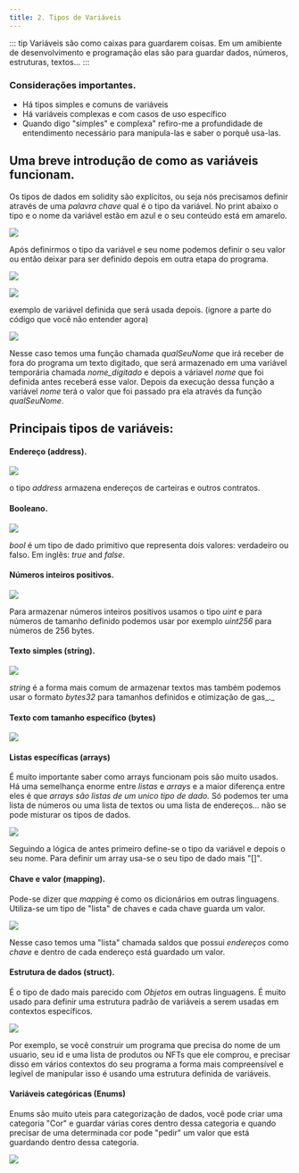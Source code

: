 ```yaml
---
title: 2. Tipos de Variáveis
---
```

::: tip
    Variáveis são como caixas para guardarem coisas. Em um amibiente de
    desenvolvimento e programação elas são para guardar dados, números,
    estruturas, textos...
:::

### Considerações importantes.

* Há tipos simples e comuns de variáveis
* Há variáveis complexas e com casos de uso específico
* Quando digo "simples" e complexa" refiro-me a profundidade de entendimento necessário para manipula-las e saber o porquê usa-las.



## Uma breve introdução de como as variáveis funcionam.

Os tipos de dados em solidity são explícitos, ou seja nós precisamos definir através de uma _palavra chave_ qual é o tipo da variável. No print abaixo o tipo e o nome da variável estão em azul e o seu conteúdo está em amarelo.

![](<../assets/image(56).png>)

Após definirmos o tipo da variável e seu nome podemos definir o seu valor ou então deixar para ser definido depois em outra etapa do programa.

![](<../assets/image(55).png>)

![](<../assets/image(41).png>)

exemplo de variável definida que será usada depois. (ignore a parte do código que você não entender agora)

![](<../assets/image(76).png>)

Nesse caso temos uma função chamada _qualSeuNome_ que irá receber de fora do programa um texto digitado, que será armazenado em uma variável temporária chamada _nome\_digitado_ e depois a váriavel _nome_ que foi definida antes receberá esse valor. Depois da execução dessa função a variável _nome_ terá o valor que foi passado pra ela através da função _qualSeuNome_.



## Principais tipos de variáveis:

#### Endereço (address).

![](<../assets/image(107).png>)

o tipo _address_ armazena endereços de carteiras e outros contratos.

#### Booleano.

![](<../assets/image(37).png>)

_bool_ é um tipo de dado primitivo que representa dois valores: verdadeiro ou falso. Em inglês: _true_ and _false_.

#### Números inteiros positivos.

![](<../assets/image(20).png>)

Para armazenar números inteiros positivos usamos o tipo _uint_ e para números de tamanho definido podemos usar por exemplo _uint256_ para números de 256 bytes.

#### Texto simples (string).

![](<../assets/image(88).png>)

_string_ é a forma mais comum de armazenar textos mas também podemos usar o formato _bytes32_ para tamanhos definidos e otimização de gas_._

#### Texto com tamanho específico (bytes)

![](<../assets/image(11).png>)

#### Listas específicas (arrays)

É muito importante saber como arrays funcionam pois são muito usados. Há uma semelhança enorme entre _listas_ e _arrays_ e a maior diferença entre eles é que _arrays são listas de um unico tipo de dado._ Só podemos ter uma lista de números ou uma lista de textos ou uma lista de endereços... não se pode misturar os tipos de dados.

![](<../assets/image(65).png>)

Seguindo a lógica de antes primeiro define-se o tipo da variável e depois o seu nome. Para definir um array usa-se o seu tipo de dado mais "\[]".

#### Chave e valor (mapping).

Pode-se dizer que _mapping_ é como os dicionários em outras linguagens. Utiliza-se um tipo de "lista" de chaves e cada chave guarda um valor.

![](<../assets/image(26).png>)

Nesse caso temos uma "lista" chamada saldos que possui _endereços_ como _chave_ e dentro de cada endereço está guardado um valor.

#### Estrutura de dados (struct).

É o tipo de dado mais parecido com _Objetos_ em outras linguagens. É muito usado para definir uma estrutura padrão de variáveis a serem usadas em contextos específicos.&#x20;

![](<../assets/image(27).png>)

Por exemplo, se você construir um programa que precisa do nome de um usuario, seu id e uma lista de produtos ou NFTs que ele comprou, e precisar disso em vários contextos do seu programa a forma mais compreensível e legível de manipular isso é usando uma estrutura definida de variáveis.

#### Variáveis categóricas (Enums)

Enums são muito uteis para categorização de dados, você pode criar uma categoria "Cor" e guardar várias cores dentro dessa categoria e quando precisar de uma determinada cor pode "pedir" um valor que está guardando dentro dessa categoria.

![](<../assets/image(78).png>)
